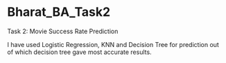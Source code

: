 # Bharat_BA_Task2

Task 2: Movie Success Rate Prediction

I have used Logistic Regression, KNN and Decision Tree for prediction out of which decision tree gave most accurate results.
